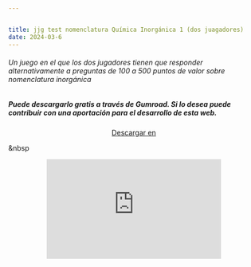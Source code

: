 ```yaml
---


title: jjg test nomenclatura Química Inorgánica 1 (dos juagadores)
date: 2024-03-6
---
```




###### Un juego en el que los dos jugadores tienen que responder alternativamente a preguntas  de 100 a 500 puntos de valor sobre nomenclatura inorgánica

<!--more-->

##### Puede descargarlo gratis a través de Gumroad. Si lo desea puede contribuir con una aportación para el desarrollo de esta web.

<center>
<script src="https://gumroad.com/js/gumroad.js"></script><a class="gumroad-button" href="https://apicazorla.gumroad.com/l/lhagpg">Descargar en</a>
</center>

&nbsp



<center>
<iframe
    width="350"
    height="200"
    src="https://www.dropbox.com/scl/fi/vuhw18awk2dkyi1rp7giv/jjg_test_formulacion_1-Hecho-con-Clipchamp_1709679506615.mp4?rlkey=ucwawv4qd000uhymnw9wsxg6f&raw=1"
    frameborder="0"
    allow="autoplay; encrypted-media"
    allowfullscreen
>
</iframe>
</center>


